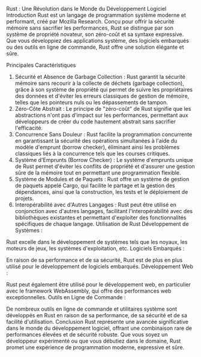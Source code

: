 Rust : Une Révolution dans le Monde du Développement Logiciel
Introduction
Rust est un langage de programmation système moderne et performant, créé par Mozilla Research. Conçu pour offrir la sécurité mémoire sans sacrifier les performances, Rust se distingue par son système de propriété novateur, son zéro-coût et sa syntaxe expressive. Que vous développiez des applications système, des logiciels embarqués ou des outils en ligne de commande, Rust offre une solution élégante et sûre.

Principales Caractéristiques
1. Sécurité et Absence de Garbage Collection :
Rust garantit la sécurité mémoire sans recourir à la collecte de déchets (garbage collection), grâce à son système de propriété qui permet de suivre les propriétaires des données et d'éviter les erreurs classiques de gestion de mémoire, telles que les pointeurs nuls ou les dépassements de tampon.
2. Zéro-Côte Abstrait :
Le principe de "zéro-coût" de Rust signifie que les abstractions n'ont pas d'impact sur les performances, permettant aux développeurs de créer du code hautement abstrait sans sacrifier l'efficacité.
3. Concurrence Sans Douleur :
Rust facilite la programmation concurrente en garantissant la sécurité des opérations simultanées à l'aide du modèle d'emprunt (borrow checker), éliminant ainsi les problèmes classiques liés à la concurrence tels que les courses critiques.
4. Système d'Emprunts (Borrow Checker) :
Le système d'emprunts unique de Rust permet d'éviter les conflits de propriété et d'assurer une gestion sûre de la mémoire tout en permettant une programmation flexible.
5. Système de Modules et de Paquets :
Rust offre un système de gestion de paquets appelé Cargo, qui facilite le partage et la gestion des dépendances, ainsi que la construction, les tests et le déploiement de projets.
6. Interopérabilité avec d'Autres Langages :
Rust peut être utilisé en conjonction avec d'autres langages, facilitant l'interopérabilité avec des bibliothèques existantes et permettant d'exploiter des fonctionnalités spécifiques de chaque langage.
Utilisation de Rust
Développement de Systèmes :

Rust excelle dans le développement de systèmes tels que les noyaux, les moteurs de jeux, les systèmes d'exploitation, etc.
Logiciels Embarqués :

En raison de sa performance et de sa sécurité, Rust est de plus en plus utilisé pour le développement de logiciels embarqués.
Développement Web :

Rust peut également être utilisé pour le développement web, en particulier avec le framework WebAssembly, qui offre des performances web exceptionnelles.
Outils en Ligne de Commande :

De nombreux outils en ligne de commande et utilitaires système sont développés en Rust en raison de sa performance, de sa sécurité et de sa facilité d'utilisation.
Conclusion
Rust représente une avancée significative dans le monde du développement logiciel, offrant une combinaison rare de performances élevées et de sécurité robuste. Que vous soyez un développeur expérimenté ou que vous débutiez dans le domaine, Rust promet une expérience de programmation moderne, expressive et sûre.